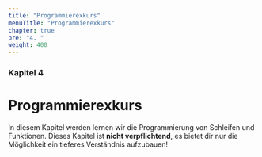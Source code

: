 ```yaml
---
title: "Programmierexkurs"
menuTitle: "Programmierexkurs"
chapter: true
pre: "4. "
weight: 400
---
```


### Kapitel 4

# Programmierexkurs

In diesem Kapitel werden lernen wir die Programmierung von Schleifen und Funktionen. Dieses Kapitel ist **nicht verpflichtend**, es bietet dir nur die Möglichkeit ein tieferes Verständnis aufzubauen!